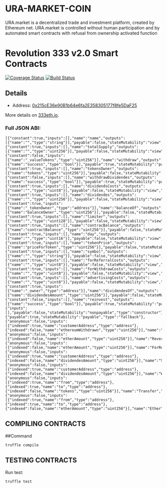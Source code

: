 # URA-MARKET-COIN
URA.market  is a decentralized trade and investment platform, created by Ethereum net. URA.market is controlled without human participation and by automated smart contracts with refusal from ownership activated function


# Revolution 333 v2.0 Smart Contracts
[![Coverage Status](https://coveralls.io/repos/github/Revolution333/333eth/badge.svg?branch=master)](https://coveralls.io/github/Revolution333/333eth/?branch=master)
[![Build Status](https://travis-ci.org/Revolution333/333eth.svg?branch=master)](https://travis-ci.org/Revolution333/333eth)

## Details
- Address: [0x215cE36e90B1b64e6fa2E358305177f8fe5DaF25](https://etherscan.io/address/0x215cE36e90B1b64e6fa2E358305177f8fe5DaF25)

More details on [333eth.io](https://333eth.io/).

### Full JSON ABI:
```
[{"constant":true,"inputs":[],"name":"name","outputs":[{"name":"","type":"string"}],"payable":false,"stateMutability":"view","type":"function"},{"constant":true,"inputs":[],"name":"totalSupply","outputs":[{"name":"","type":"uint256"}],"payable":false,"stateMutability":"view","type":"function"},{"constant":false,"inputs":[{"name":"_valueTokens","type":"uint256"}],"name":"withdraw","outputs":[{"name":"success","type":"bool"}],"payable":true,"stateMutability":"payable","type":"function"},{"constant":true,"inputs":[],"name":"tokensOwner","outputs":[{"name":"tokens","type":"uint256"}],"payable":false,"stateMutability":"view","type":"function"},{"constant":false,"inputs":[],"name":"withdrawDividendes","outputs":[{"name":"success","type":"bool"}],"payable":true,"stateMutability":"payable","type":"function"},{"constant":true,"inputs":[],"name":"dividendsCosts","outputs":[{"name":"","type":"uint8"}],"payable":false,"stateMutability":"view","type":"function"},{"constant":true,"inputs":[],"name":"dividendes","outputs":[{"name":"","type":"uint256"}],"payable":false,"stateMutability":"view","type":"function"},{"constant":true,"inputs":[{"name":"_tokenOwner","type":"address"}],"name":"balanceOf","outputs":[{"name":"balanceOwner","type":"uint256"}],"payable":false,"stateMutability":"view","type":"function"},{"constant":true,"inputs":[],"name":"limiter","outputs":[{"name":"","type":"uint128"}],"payable":false,"stateMutability":"view","type":"function"},{"constant":true,"inputs":[],"name":"contracBalance","outputs":[{"name":"contractBalance","type":"uint256"}],"payable":false,"stateMutability":"view","type":"function"},{"constant":true,"inputs":[],"name":"day","outputs":[{"name":"","type":"uint16"}],"payable":false,"stateMutability":"view","type":"function"},{"constant":true,"inputs":[],"name":"tokenPrice","outputs":[{"name":"priceForToken","type":"uint256"}],"payable":false,"stateMutability":"view","type":"function"},{"constant":true,"inputs":[],"name":"symbol","outputs":[{"name":"","type":"string"}],"payable":false,"stateMutability":"view","type":"function"},{"constant":true,"inputs":[],"name":"forReferralCosts","outputs":[{"name":"","type":"uint8"}],"payable":false,"stateMutability":"view","type":"function"},{"constant":true,"inputs":[],"name":"forWithdrawCosts","outputs":[{"name":"","type":"uint8"}],"payable":false,"stateMutability":"view","type":"function"},{"constant":true,"inputs":[],"name":"advertisingCosts","outputs":[{"name":"","type":"uint8"}],"payable":false,"stateMutability":"view","type":"function"},{"constant":true,"inputs":[{"name":"_owner","type":"address"}],"name":"dividendesOf","outputs":[{"name":"dividendesAmount","type":"uint256"}],"payable":false,"stateMutability":"view","type":"function"},{"constant":false,"inputs":[],"name":"reinvest","outputs":[{"name":"success","type":"bool"}],"payable":true,"stateMutability":"payable","type":"function"},{"inputs":[],"payable":false,"stateMutability":"nonpayable","type":"constructor"},{"payable":true,"stateMutability":"payable","type":"fallback"},{"anonymous":false,"inputs":[{"indexed":true,"name":"customerAddress","type":"address"},{"indexed":false,"name":"ethereumWithdrawn","type":"uint256"}],"name":"WithdrawTokens","type":"event"},{"anonymous":false,"inputs":[{"indexed":false,"name":"etherAmount","type":"uint256"}],"name":"ReverseAccess","type":"event"},{"anonymous":false,"inputs":[{"indexed":false,"name":"etherAmount","type":"uint256"}],"name":"ForReferral","type":"event"},{"anonymous":false,"inputs":[{"indexed":true,"name":"customerAddress","type":"address"},{"indexed":false,"name":"dividendesAmount","type":"uint256"}],"name":"SendOnDividend","type":"event"},{"anonymous":false,"inputs":[{"indexed":true,"name":"customerAddress","type":"address"},{"indexed":false,"name":"dividendesAmount","type":"uint256"}],"name":"WithdrawDividendes","type":"event"},{"anonymous":false,"inputs":[{"indexed":true,"name":"from","type":"address"},{"indexed":true,"name":"to","type":"address"},{"indexed":false,"name":"tokens","type":"uint256"}],"name":"Transfer","type":"event"},{"anonymous":false,"inputs":[{"indexed":true,"name":"from","type":"address"},{"indexed":true,"name":"to","type":"address"},{"indexed":false,"name":"etherAmount","type":"uint256"}],"name":"EtherTransfer","type":"event"}]
```

## COMPILING CONTRACTS
##Command
```
truffle compile
```

## TESTING CONTRACTS 
Run test:
```
truffle test
```

